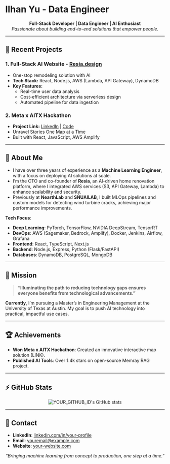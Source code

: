 <!-- 헤더 이미지나 배너 이미지가 있다면 추가해 주세요 -->
<!-- <img src="https://your-banner-image.jpg" alt="Banner" style="width:100%;"/> -->

<h1>Ilhan Yu - Data Engineer</h1>

<p align="center">
  <b>Full-Stack Developer | Data Engineer | AI Enthusiast</b><br/>
  <i>Passionate about building end-to-end solutions that empower people.</i>
</p>

---

## 🔭 Recent Projects

### **1. Full-Stack AI Website - [Resia.design](https://resia.design)**
- One-stop remodeling solution with AI
- **Tech Stack:** React, Node.js, AWS (Lambda, API Gateway), DynamoDB
- **Key Features:** 
  - Real-time user data analysis
  - Cost-efficient architecture via serverless design
  - Automated pipeline for data ingestion

### **2. Meta x AITX Hackathon** 
- **Project Link:** [LinkedIn](#) | [Code](#)
- Unravel Stories One Map at a Time
- Built with React, JavaScript, AWS Amplify

---

## 💬 About Me

- I have over three years of experience as a **Machine Learning Engineer**, with a focus on deploying AI solutions at scale.
- I’m the CTO and co-founder of **Resia**, an AI-driven home renovation platform, where I integrated AWS services (S3, API Gateway, Lambda) to enhance scalability and security.
- Previously at **NearthLab** and **SNUAILAB**, I built MLOps pipelines and custom models for detecting wind turbine cracks, achieving major performance improvements.

**Tech Focus**: 
- **Deep Learning**: PyTorch, TensorFlow, NVIDIA DeepStream, TensorRT  
- **DevOps**: AWS (Sagemaker, Bedrock, Amplify), Docker, Jenkins, Airflow, Grafana  
- **Frontend**: React, TypeScript, Next.js  
- **Backend**: Node.js, Express, Python (Flask/FastAPI)  
- **Databases**: DynamoDB, PostgreSQL, MongoDB  

---

## 🌱 Mission
> **“Illuminating the path to reducing technology gaps ensures everyone benefits from technological advancements.”**

**Currently**, I’m pursuing a Master’s in Engineering Management at the University of Texas at Austin. My goal is to push AI technology into practical, impactful use cases.

---

## 🏆 Achievements
- **Won Meta x AITX Hackathon**: Created an innovative interactive map solution (LINK).
- **Published AI Tools**: Over 1.4k stars on open-source Memray RAG project.

---

## ⚡ GitHub Stats
<p align="center">
  <img src="https://github-readme-stats.vercel.app/api?username=YOUR_GITHUB_ID&show_icons=true&theme=default" alt="YOUR_GITHUB_ID's GitHub stats"/>
</p>

---

## 🤝 Contact 
- **LinkedIn**: [linkedin.com/in/your-profile](#)
- **Email**: [youremail@example.com](mailto:youremail@example.com)
- **Website**: [your-website.com](https://your-website.com)

<p align="center">
  <i>“Bringing machine learning from concept to production, one step at a time.”</i>
</p>
